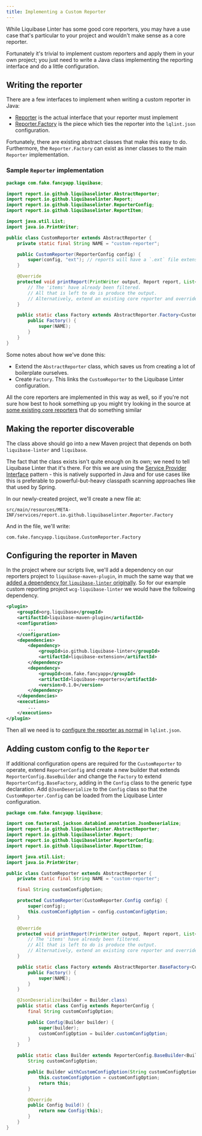 ```yaml
---
title: Implementing a Custom Reporter
---
```


While Liquibase Linter has some good core reporters, you may have a use case that's particular to your project and
wouldn't make sense as a core reporter.

Fortunately it's trivial to implement custom reporters and apply them in your own project; you just need to write a
Java class implementing the reporting interface and do a little configuration. 

## Writing the reporter

There are a few interfaces to implement when writing a custom reporter in Java:
- [Reporter](https://github.com/liquibase-linter/liquibase-linter/blob/main/src/main/java/io/github/liquibaselinter/report/Reporter.java) is the actual interface that your reporter must implement
- [Reporter.Factory](https://github.com/liquibase-linter/liquibase-linter/blob/main/src/main/java/io/github/liquibaselinter/report/Reporter.java) is the piece which ties the reporter into the `lqlint.json` configuration.

Fortunately, there are existing abstract classes that make this easy to do. Furthermore, the `Reporter.Factory` can
exist as inner classes to the main `Reporter` implementation.

### Sample `Reporter` implementation

```java
package com.fake.fancyapp.liquibase;

import report.io.github.liquibaselinter.AbstractReporter;
import report.io.github.liquibaselinter.Report;
import report.io.github.liquibaselinter.ReporterConfig;
import report.io.github.liquibaselinter.ReportItem;

import java.util.List;
import java.io.PrintWriter;

public class CustomReporter extends AbstractReporter {
    private static final String NAME = "custom-reporter";

    public CustomReporter(ReporterConfig config) {
        super(config, "ext"); // reports will have a `.ext` file extension
    }

    @Override
    protected void printReport(PrintWriter output, Report report, List<ReportItem> items) {
        // The 'items' have already been filtered.
        // All that is left to do is produce the output.
        // Alternatively, extend an existing core reporter and override methods.
    }

    public static class Factory extends AbstractReporter.Factory<CustomReporter> {
        public Factory() {
            super(NAME);
        }
    }
}
```

Some notes about how we've done this:

- Extend the `AbstractReporter` class, which saves us from creating a lot of boilerplate ourselves.
- Create `Factory`. This links the `CustomReporter` to the Liquibase Linter configuration.  

All the core reporters are implemented in this way as well, so if you're not sure how best to hook something up you
might try looking in the source at
[some existing core reporters](https://github.com/liquibase-linter/liquibase-linter/tree/main/src/main/java/io/github/liquibaselinter/report)
that do something similar

## Making the reporter discoverable

The class above should go into a new Maven project that depends on both `liquibase-linter` and `liquibase`.

The fact that the class exists isn't quite enough on its own; we need to tell Liquibase Linter that it's there. For this
we are using the [Service Provider Interface](https://docs.oracle.com/javase/tutorial/sound/SPI-intro.html) pattern - 
this is natively supported in Java and for use cases like this is preferable to powerful-but-heavy classpath scanning
approaches like that used by Spring.

In our newly-created project, we'll create a new file at:

`src/main/resources/META-INF/services/report.io.github.liquibaselinter.Reporter.Factory`

And in the file, we'll write:

`com.fake.fancyapp.liquibase.CustomReporter.Factory`

## Configuring the reporter in Maven

In the project where our scripts live, we'll add a dependency on our reporters project to `liquibase-maven-plugin`, in
much the same way that we [added a dependency for `liquibase-linter` originally](configure.md).
So for our example custom reporting project `wcg-liquibase-linter` we would have the following dependency.

```xml
<plugin>
    <groupId>org.liquibase</groupId>
    <artifactId>liquibase-maven-plugin</artifactId>
    <configuration>
        ...
    </configuration>
    <dependencies>
        <dependency>
            <groupId>io.github.liquibase-linter</groupId>
            <artifactId>liquibase-extension</artifactId>
        </dependency>
        <dependency>
            <groupId>com.fake.fancyapp</groupId>
            <artifactId>liquibase-reporters</artifactId>
            <version>0.1.0</version>
        </dependency>
    </dependencies>
    <executions>
        ...
    </executions>
</plugin>
```

Then all we need is to [configure the reporter as normal](reporting/index.md) in `lqlint.json`.

## Adding custom config to the `Reporter`

If additional configuration opens are required for the `CustomReporter` to operate, extend `ReporterConfig` and create
a new builder that extends `ReporterConfig.BaseBuilder` and change the `Factory` to extend `ReporterConfig.BaseFactory`,
adding in the `Config` class to the generic type declaration. Add `@JsonDeserialize` to the `Config` class so that the
`CustomReporter.Config` can be loaded from the Liquibase Linter configuration.

```java
package com.fake.fancyapp.liquibase;

import com.fasterxml.jackson.databind.annotation.JsonDeserialize;
import report.io.github.liquibaselinter.AbstractReporter;
import report.io.github.liquibaselinter.Report;
import report.io.github.liquibaselinter.ReporterConfig;
import report.io.github.liquibaselinter.ReportItem;

import java.util.List;
import java.io.PrintWriter;

public class CustomReporter extends AbstractReporter {
    private static final String NAME = "custom-reporter";

    final String customConfigOption;

    protected CustomReporter(CustomReporter.Config config) {
        super(config);
        this.customConfigOption = config.customConfigOption;
    }

    @Override
    protected void printReport(PrintWriter output, Report report, List<ReportItem> items) {
        // The 'items' have already been filtered.
        // All that is left to do is produce the output.
        // Alternatively, extend an existing core reporter and override methods.
    }

    public static class Factory extends AbstractReporter.BaseFactory<CustomReporter, Config> {
        public Factory() {
            super(NAME);
        }
    }

    @JsonDeserialize(builder = Builder.class)
    public static class Config extends ReporterConfig {
        final String customConfigOption;

        public Config(Builder builder) {
            super(builder);
            customConfigOption = builder.customConfigOption;
        }
    }

    public static class Builder extends ReporterConfig.BaseBuilder<Builder> {
        String customConfigOption;

        public Builder withCustomConfigOption(String customConfigOption) {
            this.customConfigOption = customConfigOption;
            return this;
        }

        @Override
        public Config build() {
            return new Config(this);
        }
    }
}
```

